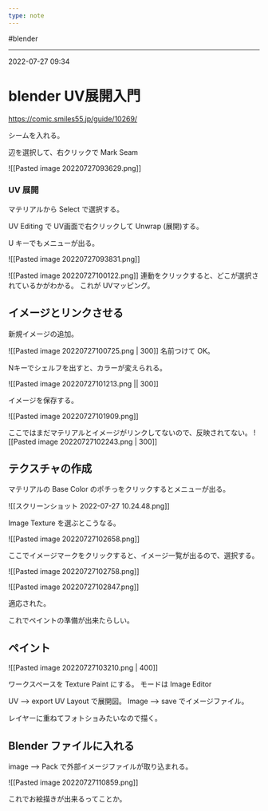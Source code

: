 ```yaml
---
type: note
---
```


#blender 

---
2022-07-27  09:34

# blender UV展開入門

https://comic.smiles55.jp/guide/10269/

シームを入れる。

辺を選択して、右クリックで Mark Seam

![[Pasted image 20220727093629.png]]


### UV 展開

マテリアルから Select で選択する。

UV Editing で UV画面で右クリックして Unwrap (展開)する。

U キーでもメニューが出る。

![[Pasted image 20220727093831.png]]


![[Pasted image 20220727100122.png]]
連動をクリックすると、どこが選択されているかがわかる。
これが UVマッピング。


## イメージとリンクさせる

新規イメージの追加。

![[Pasted image 20220727100725.png | 300]]
名前つけて OK。

Nキーでシェルフを出すと、カラーが変えられる。

![[Pasted image 20220727101213.png || 300]]

イメージを保存する。

![[Pasted image 20220727101909.png]]

ここではまだマテリアルとイメージがリンクしてないので、反映されてない。
![[Pasted image 20220727102243.png | 300]]

## テクスチャの作成

マテリアルの Base Color のポチっをクリックするとメニューが出る。

![[スクリーンショット 2022-07-27 10.24.48.png]]

Image Texture を選ぶとこうなる。

![[Pasted image 20220727102658.png]]

ここでイメージマークをクリックすると、イメージ一覧が出るので、選択する。

![[Pasted image 20220727102758.png]]


![[Pasted image 20220727102847.png]]

適応された。


これでペイントの準備が出来たらしい。

## ペイント

![[Pasted image 20220727103210.png | 400]]

ワークスペースを Texture Paint にする。
モードは Image Editor

UV --> export UV Layout で展開図。
Image --> save でイメージファイル。

レイヤーに重ねてフォトショみたいなので描く。


## Blender ファイルに入れる

image --> Pack で外部イメージファイルが取り込まれる。


![[Pasted image 20220727110859.png]]


これでお絵描きが出来るってことか。
